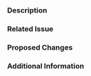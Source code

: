 ### Description
<!-- Please provide a brief description of the changes made in this pull request. -->

### Related Issue
<!-- If this pull request is related to any existing issue, please mention it here. -->

### Proposed Changes
<!-- Please describe the changes made in this pull request in detail. -->

### Additional Information
<!-- Any additional information or context that may be helpful in reviewing this pull request. -->
